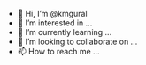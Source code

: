 - 👋 Hi, I’m @kmgural
- 👀 I’m interested in ...
- 🌱 I’m currently learning ...
- 💞️ I’m looking to collaborate on ...
- 📫 How to reach me ...

<!---
kmgural/kmgural is a ✨ special ✨ repository because its `README.md` (this file) appears on your GitHub profile.
You can click the Preview link to take a look at your changes.
--->
